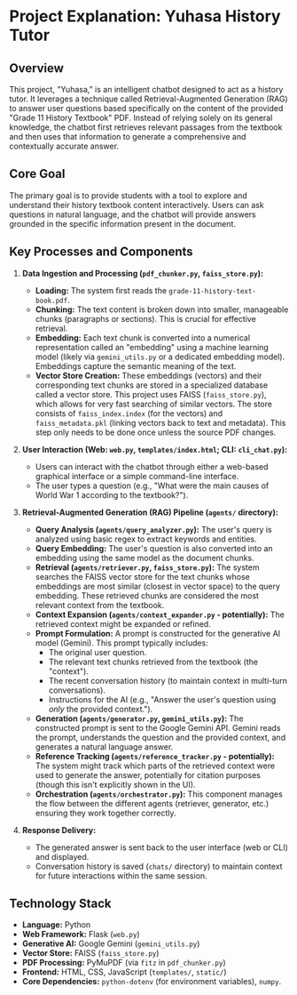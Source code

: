 # Project Explanation: Yuhasa History Tutor

## Overview

This project, "Yuhasa," is an intelligent chatbot designed to act as a history tutor. It leverages a technique called Retrieval-Augmented Generation (RAG) to answer user questions based specifically on the content of the provided "Grade 11 History Textbook" PDF. Instead of relying solely on its general knowledge, the chatbot first retrieves relevant passages from the textbook and then uses that information to generate a comprehensive and contextually accurate answer.

## Core Goal

The primary goal is to provide students with a tool to explore and understand their history textbook content interactively. Users can ask questions in natural language, and the chatbot will provide answers grounded in the specific information present in the document.

## Key Processes and Components

1.  **Data Ingestion and Processing (`pdf_chunker.py`, `faiss_store.py`):**
    *   **Loading:** The system first reads the `grade-11-history-text-book.pdf`.
    *   **Chunking:** The text content is broken down into smaller, manageable chunks (paragraphs or sections). This is crucial for effective retrieval.
    *   **Embedding:** Each text chunk is converted into a numerical representation called an "embedding" using a machine learning model (likely via `gemini_utils.py` or a dedicated embedding model). Embeddings capture the semantic meaning of the text.
    *   **Vector Store Creation:** These embeddings (vectors) and their corresponding text chunks are stored in a specialized database called a vector store. This project uses FAISS (`faiss_store.py`), which allows for very fast searching of similar vectors. The store consists of `faiss_index.index` (for the vectors) and `faiss_metadata.pkl` (linking vectors back to text and metadata). This step only needs to be done once unless the source PDF changes.

2.  **User Interaction (Web: `web.py`, `templates/index.html`; CLI: `cli_chat.py`):**
    *   Users can interact with the chatbot through either a web-based graphical interface or a simple command-line interface.
    *   The user types a question (e.g., "What were the main causes of World War 1 according to the textbook?").

3.  **Retrieval-Augmented Generation (RAG) Pipeline (`agents/` directory):**
    *   **Query Analysis (`agents/query_analyzer.py`):** The user's query is analyzed using basic regex to extract keywords and entities.
    *   **Query Embedding:** The user's question is also converted into an embedding using the same model as the document chunks.
    *   **Retrieval (`agents/retriever.py`, `faiss_store.py`):** The system searches the FAISS vector store for the text chunks whose embeddings are most similar (closest in vector space) to the query embedding. These retrieved chunks are considered the most relevant context from the textbook.
    *   **Context Expansion (`agents/context_expander.py` - potentially):** The retrieved context might be expanded or refined.
    *   **Prompt Formulation:** A prompt is constructed for the generative AI model (Gemini). This prompt typically includes:
        *   The original user question.
        *   The relevant text chunks retrieved from the textbook (the "context").
        *   The recent conversation history (to maintain context in multi-turn conversations).
        *   Instructions for the AI (e.g., "Answer the user's question using *only* the provided context.").
    *   **Generation (`agents/generator.py`, `gemini_utils.py`):** The constructed prompt is sent to the Google Gemini API. Gemini reads the prompt, understands the question and the provided context, and generates a natural language answer.
    *   **Reference Tracking (`agents/reference_tracker.py` - potentially):** The system might track which parts of the retrieved context were used to generate the answer, potentially for citation purposes (though this isn't explicitly shown in the UI).
    *   **Orchestration (`agents/orchestrator.py`):** This component manages the flow between the different agents (retriever, generator, etc.) ensuring they work together correctly.

4.  **Response Delivery:**
    *   The generated answer is sent back to the user interface (web or CLI) and displayed.
    *   Conversation history is saved (`chats/` directory) to maintain context for future interactions within the same session.

## Technology Stack

*   **Language:** Python
*   **Web Framework:** Flask (`web.py`)
*   **Generative AI:** Google Gemini (`gemini_utils.py`)
*   **Vector Store:** FAISS (`faiss_store.py`)
*   **PDF Processing:** PyMuPDF (via `fitz` in `pdf_chunker.py`)
*   **Frontend:** HTML, CSS, JavaScript (`templates/`, `static/`)
*   **Core Dependencies:** `python-dotenv` (for environment variables), `numpy`.
